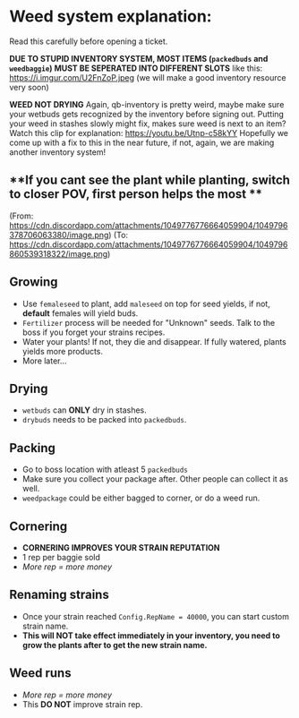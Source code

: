 # Weed system explanation:

Read this carefully before opening a ticket.

**DUE TO STUPID INVENTORY SYSTEM, MOST ITEMS (`packedbuds` and `weedbaggie`) MUST BE SEPERATED INTO DIFFERENT SLOTS** like this: https://i.imgur.com/U2FnZoP.jpeg
(we will make a good inventory resource very soon)

**WEED NOT DRYING**
Again, qb-inventory is pretty weird, maybe make sure your wetbuds gets recognized by the inventory before signing out.
Putting your weed in stashes slowly might fix, makes sure weed is next to an item?
Watch this clip for explanation: https://youtu.be/Utnp-c58kYY
Hopefully we come up with a fix to this in the near future, if not, again, we are making another inventory system!

## **If you cant see the plant while planting, switch to closer POV, first person helps the most **

(From: https://cdn.discordapp.com/attachments/1049776776664059904/1049796378706063380/image.png)
(To: https://cdn.discordapp.com/attachments/1049776776664059904/1049796860539318322/image.png)


## Growing

- Use `femaleseed` to plant, add `maleseed` on top for seed yields, if not, **default** females will yield buds.
- `Fertilizer` process will be needed for "Unknown" seeds. Talk to the boss if you forget your strains recipes.
- Water your plants! If not, they die and disappear. If fully watered, plants yields more products.
- More later...


## Drying
- `wetbuds` can **ONLY** dry in stashes.
- `drybuds` needs to be packed into `packedbuds`.


## Packing
- Go to boss location with atleast 5 `packedbuds`
- Make sure you collect your package after. Other people can collect it as well.
- `weedpackage` could be either bagged to corner, or do a weed run.


## Cornering
- **CORNERING IMPROVES YOUR STRAIN REPUTATION**
- 1 rep per baggie sold
- _More rep = more money_


## Renaming strains
- Once your strain reached `Config.RepName = 40000`, you can start custom strain name.
- **This will NOT take effect immediately in your inventory, you need to grow the plants after to get the new strain name.**


## Weed runs
- _More rep = more money_
- This **DO NOT** improve strain rep.
